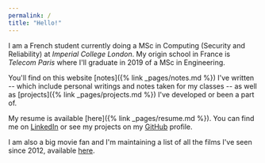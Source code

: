```yaml
---
permalink: /
title: "Hello!"
---
```


I am a French student currently doing a MSc in Computing (Security and Reliability) at *Imperial College London*. My origin school in France is *Telecom Paris* where I'll graduate in 2019 of a MSc in Engineering.


You'll find on this website [notes]({% link _pages/notes.md %}) I've written -- which include personal writings and notes taken for my classes -- as well as [projects]({% link _pages/projects.md %}) I've developed or been a part of.

My resume is available [here]({% link _pages/resume.md %}). You can find me on [LinkedIn](https://www.linkedin.com/in/olivier-roques) or see my projects on my [GitHub](https://github.com/ojroques) profile.

I am also a big movie fan and I'm maintaining a list of all the films I've seen since 2012, available [here](https://movies.oroques.dev).
